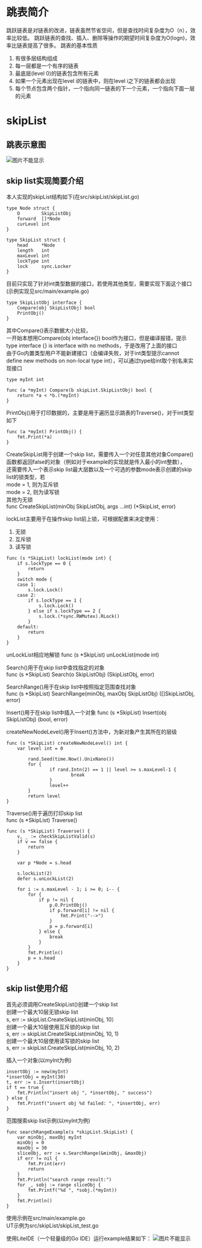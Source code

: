 # 跳表简介  
跳跃链表是对链表的改进，链表虽然节省空间，但是查找时间复杂度为O（n），效率比较低。
跳跃链表的查找、插入、删除等操作的期望时间复杂度为O(logn)，效率比链表提高了很多。
跳表的基本性质
1. 有很多层结构组成
2. 每一层都是一个有序的链表
3. 最底层(level 0)的链表包含所有元素
4. 如果一个元素出现在level i的链表中，则在level i之下的链表都会出现
5. 每个节点包含两个指针，一个指向同一链表的下一个元素，一个指向下面一层的元素
  
# skipList  
## 跳表示意图  
![图片不能显示](https://github.com/GrassInWind2019/skipList/blob/master/skipList.png)
## skip list实现简要介绍  
本人实现的skipList结构如下(在src/skipList/skipList.go)  
```
type Node struct {  
	O        SkipListObj  
	forward  []*Node  
	curLevel int  
}

type SkipList struct {  
	head     *Node  
	length   int  
	maxLevel int  
	lockType int  
	lock     sync.Locker  
}  
```  
目前只实现了针对int类型数据的接口，若使用其他类型，需要实现下面这个接口(示例实现见src/main/example.go)  
```
type SkipListObj interface {  
	Compare(obj SkipListObj) bool  
	PrintObj()  
}  
```  
其中Compare()表示数据大小比较，   
一开始本想用Compare(obj interface{}) bool作为接口，但是编译报错，提示type interface {} is interface with no methods，于是改用了上面的接口  
由于Go内置类型用户不能新建接口（会编译失败，对于int类型提示cannot define new methods on non-local type int），可以通过type给int取个别名来实现接口  
```
type myInt int  

func (a *myInt) Compare(b skipList.SkipListObj) bool {  
	return *a < *b.(*myInt)  
}  
```  
PrintObj()用于打印数据的，主要是用于遍历显示跳表的Traverse()，对于int类型如下 
```
func (a *myInt) PrintObj() {  
	fmt.Print(*a)  
} 
```  
CreateSkipList用于创建一个skip list，需要传入一个对任意其他对象Compare()函数都返回false的对象（例如对于example的实现就是传入最小的int整数），  
还需要传入一个表示skip list最大层数以及一个可选的参数mode表示创建的skip list的锁类型，若  
mode = 1, 则为互斥锁  
mode = 2, 则为读写锁  
其他为无锁  
func CreateSkipList(minObj SkipListObj, args ...int) (*SkipList, error)  
  
lockList主要用于在操作skip list前上锁，可根据配置来决定使用：
1. 无锁  
2. 互斥锁  
3. 读写锁 
```
func (s *SkipList) lockList(mode int) {  
	if s.lockType == 0 {  
		return  
	}  
	switch mode {  
	case 1:  
		s.lock.Lock()  
	case 2:  
		if s.lockType == 1 {  
			s.lock.Lock()  
		} else if s.lockType == 2 {  
			s.lock.(*sync.RWMutex).RLock()  
		}  
	default:  
		return  
	}  
}  
```
  
unLockList相应地解锁
func (s *SkipList) unLockList(mode int)

Search()用于在skip list中查找指定的对象  
func (s *SkipList) Search(o SkipListObj) (SkipListObj, error)  

SearchRange()用于在skip list中按照指定范围查找对象  
func (s *SkipList) SearchRange(minObj, maxObj SkipListObj) ([]SkipListObj, error)  

Insert()用于在skip list中插入一个对象
func (s *SkipList) Insert(obj SkipListObj) (bool, error)

createNewNodeLevel()用于Insert()方法中，为新对象产生其所在的层级  
```
func (s *SkipList) createNewNodeLevel() int {  
	var level int = 0  

        rand.Seed(time.Now().UnixNano())  
        for {  
                if rand.Intn(2) == 1 || level >= s.maxLevel-1 {  
                        break  
                }  
                level++  
        }  
        return level  
} 
```  
Traverse()用于遍历打印skip list  
func (s *SkipList) Traverse()  
```
func (s *SkipList) Traverse() {
	v, _ := checkSkipListValid(s)
	if v == false {
		return
	}

	var p *Node = s.head

	s.lockList(2)
	defer s.unLockList(2)

	for i := s.maxLevel - 1; i >= 0; i-- {
		for {
			if p != nil {
				p.O.PrintObj()
				if p.forward[i] != nil {
					fmt.Print("-->")
				}
				p = p.forward[i]
			} else {
				break
			}
		}
		fmt.Println()
		p = s.head
	}
}
```  
  
##  skip list使用介绍
首先必须调用CreateSkipList()创建一个skip list  
创建一个最大10层无锁skip list  
s, err := skipList.CreateSkipList(minObj, 10）  
创建一个最大10层使用互斥锁的skip list  
s, err := skipList.CreateSkipList(minObj, 10, 1)  
创建一个最大10层使用读写锁的skip list  
s, err := skipList.CreateSkipList(minObj, 10, 2)  
  
插入一个对象(以myInt为例)  
```
insertObj := new(myInt)
*insertObj = myInt(30)
t, err := s.Insert(insertObj)
if t == true {
	fmt.Println("insert obj ", *insertObj, " success")
} else {
	fmt.Printf("insert obj %d failed: ", *insertObj, err)
}
```
范围搜索skip list示例(以myInt为例)
```
func searchRangeExample(s *skipList.SkipList) {
	var minObj, maxObj myInt
	minObj = 0
	maxObj = 30
	sliceObj, err := s.SearchRange(&minObj, &maxObj)
	if err != nil {
		fmt.Print(err)
		return
	}
	fmt.Println("search range result:")
	for _, sobj := range sliceObj {
		fmt.Printf("%d ", *sobj.(*myInt))
	}
	fmt.Println()
}
```
使用示例在src/main/example.go  
UT示例为src/skipList/skipList_test.go  

使用LiteIDE（一个轻量级的Go IDE）运行example结果如下：
![图片不能显示](https://github.com/GrassInWind2019/skipList/blob/master/example_run_result.png)
